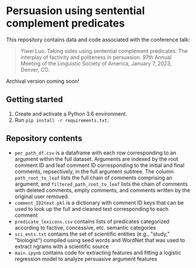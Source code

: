 # Persuasion using sentential complement predicates

This repository contains data and code associated with the conference talk:
> Yiwei Luo. Taking sides using sentential complement predicates: The interplay of factivity and politeness in persuasion. 97th Annual Meeting of the Linguistic Society of America, January 7, 2023, Denver, CO.

Archival version coming soon!

## Getting started
1. Create and activate a Python 3.6 environment.
2. Run `pip install -r requirements.txt`.

## Repository contents
* `per_path_df.csv` is a dataframe with each row corresponding to an argument within the full dataset. Arguments are indexed by the root comment ID and leaf comment ID corresponding to the initial and final comments, repsectively, in the full argument subtree. The column `path_root_to_leaf` lists the full chain of comments comprising an argument, and `filtered_path_root_to_leaf` lists the chain of comments with deleted comments, empty comments, and comments written by the original user removed.
* `comment_ID2text.pkl` is a dictionary with comment ID keys that can be used to look up the full and cleaned text corresponding to each comment 
* `predicate_lexicons.csv` contains lists of predicates categorized according to factive, concessive, etc. semantic categories
* `sci_ents.txt` contains the set of scientific entities (e.g., "study," "biologist") compiled using seed words and WordNet that was used to extract ngrams with a scientific source
* `main.ipynb` contains code for extracting features and fitting a logistic regression model to analyze persuasive argument features
